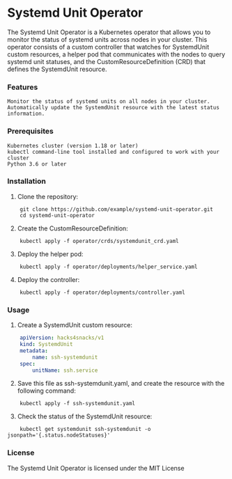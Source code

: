 # Systemd Unit Operator

The Systemd Unit Operator is a Kubernetes operator that allows you to monitor the status of systemd units across nodes in your cluster. This operator consists of a custom controller that watches for SystemdUnit custom resources, a helper pod that communicates with the nodes to query systemd unit statuses, and the CustomResourceDefinition (CRD) that defines the SystemdUnit resource.

### Features

    Monitor the status of systemd units on all nodes in your cluster.
    Automatically update the SystemdUnit resource with the latest status information.

### Prerequisites

    Kubernetes cluster (version 1.18 or later)
    kubectl command-line tool installed and configured to work with your cluster
    Python 3.6 or later

### Installation

1. Clone the repository:

```Shell
    git clone https://github.com/example/systemd-unit-operator.git
    cd systemd-unit-operator
```

2. Create the CustomResourceDefinition:

```Shell
    kubectl apply -f operator/crds/systemdunit_crd.yaml
```

3. Deploy the helper pod:

```Shell
    kubectl apply -f operator/deployments/helper_service.yaml
```

4. Deploy the controller:

```Shell
    kubectl apply -f operator/deployments/controller.yaml
```

### Usage

1. Create a SystemdUnit custom resource:

```yaml
    apiVersion: hacks4snacks/v1
    kind: SystemdUnit
    metadata:
        name: ssh-systemdunit
    spec:
        unitName: ssh.service
```

2. Save this file as ssh-systemdunit.yaml, and create the resource with the following command:

```Shell
    kubectl apply -f ssh-systemdunit.yaml
```

3. Check the status of the SystemdUnit resource:

```Shell
    kubectl get systemdunit ssh-systemdunit -o jsonpath='{.status.nodeStatuses}'
```

### License

The Systemd Unit Operator is licensed under the MIT License
